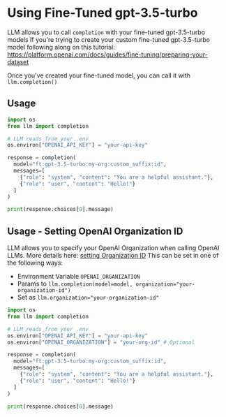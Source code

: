 # Using Fine-Tuned gpt-3.5-turbo
LLM allows you to call `completion` with your fine-tuned gpt-3.5-turbo models
If you're trying to create your custom fine-tuned gpt-3.5-turbo model following along on this tutorial: https://platform.openai.com/docs/guides/fine-tuning/preparing-your-dataset

Once you've created your fine-tuned model, you can call it with `llm.completion()` 

## Usage
```python
import os
from llm import completion

# LLM reads from your .env
os.environ["OPENAI_API_KEY"] = "your-api-key"

response = completion(
  model="ft:gpt-3.5-turbo:my-org:custom_suffix:id",
  messages=[
    {"role": "system", "content": "You are a helpful assistant."},
    {"role": "user", "content": "Hello!"}
  ]
)

print(response.choices[0].message)
```

## Usage - Setting OpenAI Organization ID
LLM allows you to specify your OpenAI Organization when calling OpenAI LLMs. More details here: 
[setting Organization ID](https://docs.hanzo.ai/docs/providers/openai#setting-organization-id-for-completion-calls)
This can be set in one of the following ways:
- Environment Variable `OPENAI_ORGANIZATION`
- Params to `llm.completion(model=model, organization="your-organization-id")`
- Set as `llm.organization="your-organization-id"`
```python
import os
from llm import completion

# LLM reads from your .env
os.environ["OPENAI_API_KEY"] = "your-api-key"
os.environ["OPENAI_ORGANIZATION"] = "your-org-id" # Optional

response = completion(
  model="ft:gpt-3.5-turbo:my-org:custom_suffix:id",
  messages=[
    {"role": "system", "content": "You are a helpful assistant."},
    {"role": "user", "content": "Hello!"}
  ]
)

print(response.choices[0].message)
```